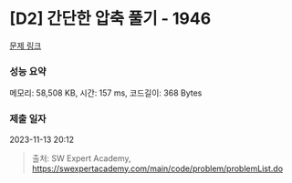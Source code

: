 # [D2] 간단한 압축 풀기 - 1946 

[문제 링크](https://swexpertacademy.com/main/code/problem/problemDetail.do?contestProbId=AV5PmkDKAOMDFAUq) 

### 성능 요약

메모리: 58,508 KB, 시간: 157 ms, 코드길이: 368 Bytes

### 제출 일자

2023-11-13 20:12



> 출처: SW Expert Academy, https://swexpertacademy.com/main/code/problem/problemList.do
